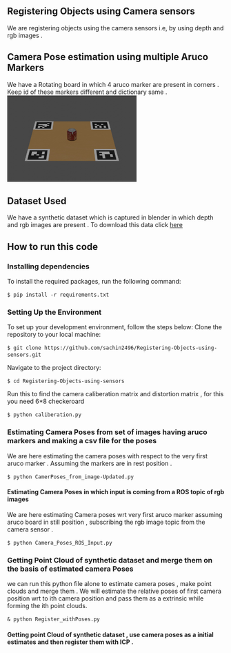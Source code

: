 ## Registering Objects using Camera sensors
We are registering objects using the camera sensors i.e, by using depth and rgb images .
<br>
## Camera Pose estimation using multiple Aruco Markers
We have a Rotating board in which 4 aruco marker are present in corners . Keep id of these markers different and dictionary same . 
<br>
<img  width="300" height="200" src="/rgb_0_00000.jpg"  >

## Dataset Used
We have a synthetic dataset which is captured in blender in which depth and rgb images are present . To download this data  click 
<a href="https://drive.google.com/drive/folders/1cbPCJaJlYYIZCGvCbXDhjzNIAOOovA0G" > here </a>



## How to run this code 

### Installing dependencies
To install the required packages, run the following command:
```shell
$ pip install -r requirements.txt
```

### Setting Up the Environment
To set up your development environment, follow the steps below:
Clone the repository to your local machine:

```shell
$ git clone https://github.com/sachin2496/Registering-Objects-using-sensors.git
```
Navigate to the project directory:
```shell
$ cd Registering-Objects-using-sensors
```
Run this to find the camera caliberation matrix and distortion matrix , for this you need 6*8 checkeroard  
```shell
$ python caliberation.py
```
### Estimating Camera Poses from set of images having aruco markers and making a csv file for the poses
We are here estimating the camera poses with respect to the very first aruco marker . Assuming the markers are in rest position . 
```shell
$ python CamerPoses_from_image-Updated.py
```
#### Estimating Camera Poses in which input is coming from a  ROS topic of rgb images
We are here estimating Camera poses wrt very first aruco marker assuming aruco board in still position ,  subscribing the rgb image topic from the camera sensor . 
```shell
$ python Camera_Poses_ROS_Input.py
```

### Getting Point Cloud of synthetic dataset and merge them on the basis of estimated camera Poses
we can run this python file alone to estimate camera poses , make point clouds and merge them . We will estimate the relative poses of first camera position wrt to ith camera position and pass them as a extrinsic while forming the ith point clouds.
```shell
& python Register_withPoses.py
```

#### Getting point Cloud of synthetic dataset , use camera poses as a initial estimates and then register them with ICP .












